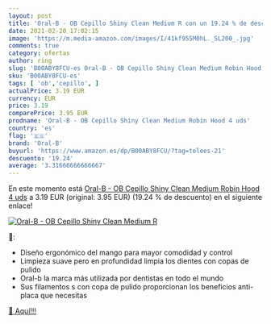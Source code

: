 ```yaml
---
layout: post
title: 'Oral-B - OB Cepillo Shiny Clean Medium R con un 19.24 % de descuento'
date: 2021-02-20 17:02:15
image: 'https://m.media-amazon.com/images/I/41kf955M0hL._SL200_.jpg'
comments: true
category: ofertas
author: ring
slug: 'B00ABY8FCU-es Oral-B - OB Cepillo Shiny Clean Medium Robin Hood 4 uds'
sku: 'B00ABY8FCU-es'
tags: [ 'ob','cepillo', ]
actualPrice: 3.19 EUR
currency: EUR
price: 3.19
comparePrice: 3.95 EUR
prodname: 'Oral-B - OB Cepillo Shiny Clean Medium Robin Hood 4 uds'
country: 'es'
flag: '🇪🇸'
brand: 'Oral-B'
buyurl: 'https://www.amazon.es/dp/B00ABY8FCU/?tag=tolees-21'
descuento: '19.24'
average: '3.31666666666667'
---
```


En este momento está [Oral-B - OB Cepillo Shiny Clean Medium Robin Hood 4 uds](https://www.amazon.es/dp/B00ABY8FCU/?tag=tolees-21) a 3.19 EUR (original: 3.95 EUR) (19.24 %  de descuento) en el siguiente enlace!

[![Oral-B - OB Cepillo Shiny Clean Medium R](https://m.media-amazon.com/images/I/41kf955M0hL._SL200_.jpg)](https://www.amazon.es/dp/B00ABY8FCU/?tag=tolees-21)

🔎:

- Diseño ergonómico del mango para mayor comodidad y control
- Limpieza suave pero en profundidad limpia los dientes con copas de pulido
- Oral-b la marca más utilizada por dentistas en todo el mundo
- Sus filamentos s con copa de pulido proporcionan los beneficios anti-placa que necesitas

[🛒 Aquí!!!](https://www.amazon.es/dp/B00ABY8FCU/?tag=tolees-21)
